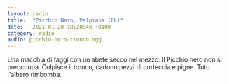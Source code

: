 ```yaml
---
layout: radio
title:  "Picchio Nero, Valpiana (BL)"
date:   2021-01-20 18:20:48 +0100
category: radio
audio: picchio-nero-tronco.ogg
---
```


Una macchia di faggi con un abete secco nel mezzo. Il Picchio nero non si preoccupa. Colpisce il tronco, cadono pezzi di corteccia e pigne. Tuto l'albero rimbomba. 
